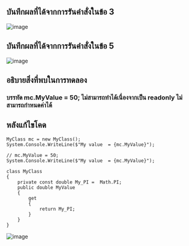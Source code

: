 ## บันทึกผลที่ได้จากการรันคำสั่งในข้อ 3
![image](https://github.com/Sorawit255/03376836-OOP-2566-Lab-07/assets/144196505/3b7fbbb9-5103-470b-974f-ddfab46e05a5)

## บันทึกผลที่ได้จากการรันคำสั่งในข้อ 5
![image](https://github.com/Sorawit255/03376836-OOP-2566-Lab-07/assets/144196505/00d68cb0-cce1-4878-baa3-ce8e9be5665d)

## อธิบายสิ่งที่พบในการทดลอง
### บรรทัด mc.MyValue = 50; ไม่สามารถทำได้เนื่องจากเป็น readonly ไม่สามารถกำหนดค่าได้

## หลังแก้ไขโคด
```
MyClass mc = new MyClass();
System.Console.WriteLine($"My value  = {mc.MyValue}");

// mc.MyValue = 50;
System.Console.WriteLine($"My value  = {mc.MyValue}");

class MyClass
{
    private const double My_PI =  Math.PI;
    public double MyValue
    {
        get
        {
            return My_PI;
        }
    }
}
```
![image](https://github.com/Sorawit255/03376836-OOP-2566-Lab-07/assets/144196505/bf53ff1a-4b1a-498b-9bb8-5d5c8d6864d4)
